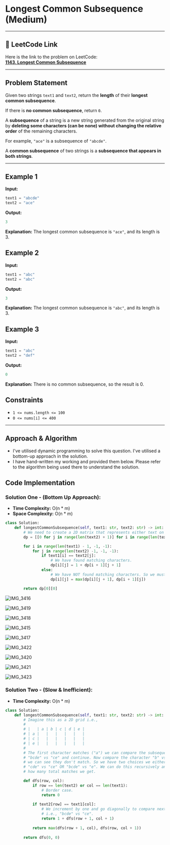 # Longest Common Subsequence (Medium)

---

## 🔗 LeetCode Link

Here is the link to the problem on LeetCode:  
[**1143. Longest Common Subsequence**](https://leetcode.com/problems/longest-common-subsequence/)

---

## **Problem Statement**

Given two strings `text1` and `text2`, return the **length** of their **longest common subsequence**.  

If there is **no common subsequence**, return `0`.

A **subsequence** of a string is a new string generated from the original string by **deleting some characters (can be none) without changing the relative order** of the remaining characters.

For example, `"ace"` is a subsequence of `"abcde"`.

A **common subsequence** of two strings is a **subsequence that appears in both strings**.

---

## **Example 1**

**Input:**
```python
text1 = "abcde"
text2 = "ace"
```

**Output:**
```python
3
```

**Explanation:**
The longest common subsequence is `"ace"`, and its length is 3.

## **Example 2**

**Input:**
```python
text1 = "abc"
text2 = "abc"
```

**Output:**
```python
3
```

**Explanation:**
The longest common subsequence is `"abc"`, and its length is 3.

## **Example 3**

**Input:**
```python
text1 = "abc"
text2 = "def"
```

**Output:**
```python
0
```

**Explanation:**
There is no common subsequence, so the result is 0.

## Constraints

- `1 <= nums.length <= 100`
- `0 <= nums[i] <= 400`

---

## Approach & Algorithm

- I've utilised dynamic programming to solve this question. I've utilised a bottom-up approach in the solution.
- I have hand-written my working and provided them below. Please refer to the algorithm being used there to understand the solution.

## Code Implementation

### Solution One - (Bottom Up Approach):

- **Time Complexity:** O(n * m)
- **Space Complexity:** O(n * m)

```python
class Solution:
    def longestCommonSubsequence(self, text1: str, text2: str) -> int:
        # We need to create a 2D matrix that represents either text on each axis.
        dp = [[0 for j in range(len(text2) + 1)] for i in range(len(text1) + 1)]

        for i in range(len(text1) - 1, -1, -1):
            for j in range(len(text2) -1, -1, -1):
                if text1[i] == text2[j]:
                    # We have found matching characters.
                    dp[i][j] = 1 + dp[i + 1][j + 1]
                else:
                    # We have NOT found matching characters. So we must fill the square appropraitely.
                    dp[i][j] = max(dp[i][j + 1], dp[i + 1][j])

        return dp[0][0]
```

![IMG_3416](https://github.com/user-attachments/assets/39da5eef-182f-4f0f-bb70-00b79f2797e7)

![IMG_3419](https://github.com/user-attachments/assets/da2fbbf0-07a1-42b3-9084-935d5ac0ab41)

![IMG_3418](https://github.com/user-attachments/assets/1d111b67-cb63-4409-81e5-98ae481a3434)

![IMG_3415](https://github.com/user-attachments/assets/724c5d00-fac0-498b-86a7-1f5e5fb5002c)

![IMG_3417](https://github.com/user-attachments/assets/1bda3745-a989-4976-8dc7-037125ec9b5e)

![IMG_3422](https://github.com/user-attachments/assets/e520265b-1ec6-43b4-bbc3-35225035b1d6)

![IMG_3420](https://github.com/user-attachments/assets/3c5fe957-0c0d-412d-aabc-13c70efc93ec)

![IMG_3421](https://github.com/user-attachments/assets/113faf93-dda3-42e3-8c67-0fdfb8357595)

![IMG_3423](https://github.com/user-attachments/assets/95b4ac83-df0b-4f9c-9613-63b87aab2e78)

### Solution Two - (Slow & Inefficient):

- **Time Complexity:** O(n * m)

```python
class Solution:
    def longestCommonSubsequence(self, text1: str, text2: str) -> int:
        # Imagine this as a 2D grid i.e.,
        #
        # |   | a | b | c | d | e |
        # | a |   |   |   |   |   |
        # | c |   |   |   |   |   |
        # | e |   |   |   |   |   |
        #
        # The first character matches ("a") we can compare the subsequence
        # "bcde" vs "ce" and continue. Now compare the character "b" vs "c"
        # we can see they don't match. So we have two choices we either compare
        # "cde" vs "ce" OR "bcde" vs "e". We can do this recursively and see
        # how many total matches we get.

        def dfs(row, col):
            if row == len(text2) or col == len(text1):
                # Border case.
                return 0
            
            if text2[row] == text1[col]:
                # We increment by one and go diagonally to compare next part
                # i.e., "bcde" vs "ce".
                return 1 + dfs(row + 1, col + 1)
            
            return max(dfs(row + 1, col), dfs(row, col + 1))
        
        return dfs(0, 0)
```
